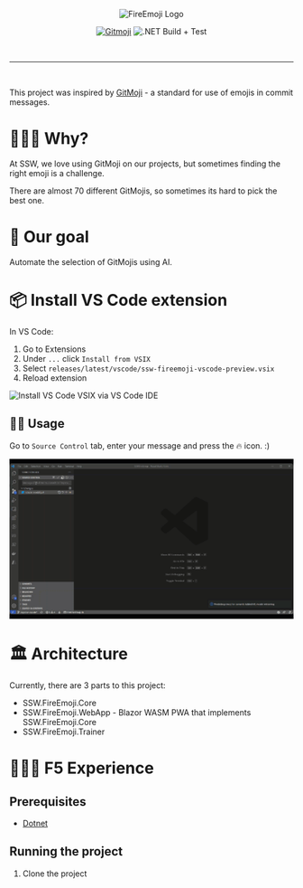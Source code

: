 <div align="center">

![FireEmoji Logo](https://user-images.githubusercontent.com/38869720/150602490-4beb2988-712d-472f-a916-c3eaad6d0279.png)


[![Gitmoji](https://img.shields.io/badge/gitmoji-%20😜%20😍-FFDD67.svg?style=flat-square)](https://gitmoji.dev)
![.NET Build + Test](https://github.com/SSWConsulting/SSW.FireEmoji/actions/workflows/dotnet.yml/badge.svg)

<!-- TODO: Add link to deployed site -->

</div>

<br>

---

<br>

This project was inspired by [GitMoji](https://github.com/carloscuesta/gitmoji) - a standard for use of emojis in commit messages.

# 🤷🏻‍♂️  Why?

At SSW, we love using GitMoji on our projects, but sometimes finding the right emoji is a challenge.

There are almost 70 different GitMojis, so sometimes its hard to pick the best one.

# 🥅  Our goal

Automate the selection of GitMojis using AI.

# 📦 Install VS Code extension

In VS Code:

1. Go to Extensions
2. Under `...` click `Install from VSIX`
3. Select `releases/latest/vscode/ssw-fireemoji-vscode-preview.vsix`
4. Reload extension

![Install VS Code VSIX via VS Code IDE](images/install-vscode.gif)

## 👩‍💻 Usage

Go to `Source Control` tab, enter your message and press the 🔥 icon. :)

![Install VS Code VSIX via VS Code IDE](images/use-vscode.gif)

# 🏛 Architecture
Currently, there are 3 parts to this project:
 - SSW.FireEmoji.Core
 - SSW.FireEmoji.WebApp - Blazor WASM PWA that implements SSW.FireEmoji.Core
 - SSW.FireEmoji.Trainer

# 👨🏻‍💻 F5 Experience

## Prerequisites
 - [Dotnet](https://dotnet.microsoft.com/download)

## Running the project

1. Clone the project

